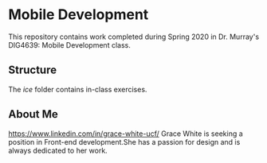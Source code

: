 # Mobile Development
This repository contains work completed during Spring 2020 in Dr. Murray's DIG4639: Mobile Development class.

## Structure
The *ice* folder contains in-class exercises. 

## About Me
https://www.linkedin.com/in/grace-white-ucf/ 
Grace White is seeking a position in Front-end development.She has a passion for design and is always dedicated to her work. 
